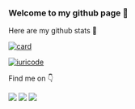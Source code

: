 ### Welcome to my github page 👋

Here are my github stats 💾

[![card](https://github-readme-stats.vercel.app/api?username=matheus-antiqueira&theme=default)](https://github.com/matheus-antiqueira/)

[![iuricode](https://github-readme-stats.vercel.app/api/top-langs/?username=matheus-antiqueira&hide=html&layout=compact&theme=default)](https://github.com/matheus-antiqueira/)

Find me on 👇

<p align="left">
  <a alt="Gmail" href="mailto:matheusqrz.antiqueira@gmail.com">
  <img src="https://img.shields.io/badge/-Gmail-FF0000?style=flat-square&labelColor=FF0000&logo=gmail&logoColor=white&link=matheusqrz.antiqueira@gmail.com" /></a>

  <a alt="Linkedin" href="https://www.linkedin.com/in/matheus-queiroz-745a051b0/"  target="_blank">
  <img src="https://img.shields.io/badge/-Linkedin-0e76a8?style=flat-square&logo=Linkedin&logoColor=white&link=https://www.linkedin.com/in/matheus-queiroz-745a051b0/" /></a>

  <a alt="WhatsApp" href="https://api.whatsapp.com/send?phone=5521980886574&text=Hi%20Matheus!"  target="_blank">
  <img src="https://img.shields.io/badge/-WhatsApp-25d366?style=flat-square&labelColor=25d366&logo=whatsapp&logoColor=white&link=https://api.whatsapp.com/send?         phone=5521980886574&text=Hi%20Matheus!"/></a>
</p>  
